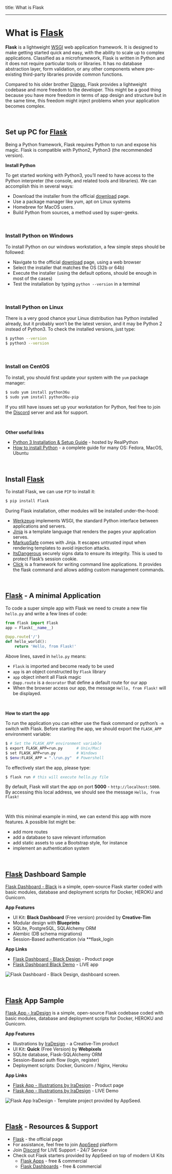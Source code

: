 title: What is Flask

---

# What is [Flask](https://palletsprojects.com/p/flask/)

**Flask** is a lightweight [WSGI](/what-is/wsgi/) web application framework. It is designed to make getting started quick and easy, with the ability to scale up to complex applications.
Classified as a microframework, Flask is written in Python and it does not require particular tools or libraries. It has no database abstraction layer, form validation, or any other components where pre-existing third-party libraries provide common functions.

Compared to his older brother [Django](https://www.djangoproject.com/), Flask provides a lightweight codebase and more freedom to the developer. This might be a good thing because you have more freedom in terms of app design and structure but in the same time, this freedom might inject problems when your application becomes complex.    

<br />

## Set up PC for [Flask](https://palletsprojects.com/p/flask/)

Being a Python framework, Flask requires Python to run and expose his magic. Flask is compatible with Python2, Python3 (the recommended version).

**Install Python**

To get started working with Python3, you’ll need to have access to the Python interpreter (the console, and related tools and libraries). We can accomplish this in several ways:

- Download the installer from the official [download](https://www.python.org/downloads/) page.
- Use a package manager like yum, apt on Linux systems
- Homebrew for MacOS users.
- Build Python from sources, a method used by super-geeks.

<br />

### Install Python on Windows

To install Python on our windows workstation, a few simple steps should be followed:

- Navigate to the official [download](https://www.python.org/downloads/) page, using a web browser
- Select the installer that matches the OS (32b or 64b)
- Execute the installer (using the default options, should be enough in most of the cases)
- Test the installation by typing `python --version` in a terminal

<br />

### Install Python on Linux

There is a very good chance your Linux distribution has Python installed already, but it probably won’t be the latest version, and it may be Python 2 instead of Python3. To check the installed versions, just type:

```bash
$ python --version
$ python3 --version
```

<br />

### Install on CentOS

To install, you should first update your system with the `yum` package manager:

```bash
$ sudo yum install python36u
$ sudo yum install python36u-pip
```

If you still have issues set up your workstation for Python, feel free to join the [Discord](https://discord.gg/fZC6hup) server and ask for support.

<br />

**Other useful links**

- [Python 3 Installation & Setup Guide](https://realpython.com/installing-python/) - hosted by RealPython
- [How to install Python](https://realpython.com/installing-python/) - a complete guide for many OS: Fedora, MacOS, Ubuntu

<br />

## Install [Flask](https://palletsprojects.com/p/flask/)

To install Flask, we can use `PIP` to install it:

```bash
$ pip install Flask
```

During Flask installation, other modules will be installed under-the-hood:

- [Werkzeug](https://palletsprojects.com/p/werkzeug/) implements WSGI, the standard Python interface between applications and servers.
- [Jinja](https://palletsprojects.com/p/jinja/) is a template language that renders the pages your application serves.
- [MarkupSafe](https://palletsprojects.com/p/markupsafe/) comes with Jinja. It escapes untrusted input when rendering templates to avoid injection attacks.
- [ItsDangerous](https://palletsprojects.com/p/itsdangerous/) securely signs data to ensure its integrity. This is used to protect Flask’s session cookie.
- [Click](https://palletsprojects.com/p/click/) is a framework for writing command line applications. It provides the flask command and allows adding custom management commands.

<br />

## [Flask](https://palletsprojects.com/p/flask/) - A minimal Application

To code a super simple app with Flask we need to create a new file `hello.py` and write a few lines of code:

```python
from flask import Flask
app = Flask(__name__)

@app.route('/')
def hello_world():
    return 'Hello, from Flask!'
```

Above lines, saved in `hello.py` means:    

- `Flask` is imported and become ready to be used 
- `app` is an object constructed by `Flask` library
- `app` object inherit all Flask magic
- `@app.route` is a `decorator` that define a default route for our app
- When the browser access our app, the message `Hello, from Flask!` will be displayed.

<br />

**How to start the app**

To run the application you can either use the flask command or python’s `-m` switch with Flask.
Before starting the app, we should export the `FLASK_APP` environment variable:

```bash
$ # Set the FLASK_APP environment variable
$ export FLASK_APP=run.py      # Unix/Mac)
$ set FLASK_APP=run.py         # Windows
$ $env:FLASK_APP = ".\run.py"  # Powershell
```

To effectively start the app, please type:

```bash
$ flask run # this will execute hello.py file
```

By default, Flask will start the app on port **5000** - `http://localhost:5000`. By accessing this local address, we should see the message `Hello, from Flask!` 

<br />

With this minimal example in mind, we can extend this app with more features. A possible list might be:

- add more routes
- add a database to save relevant information 
- add static assets to use a Bootstrap style, for instance
- implement an authentication system 

<br />

## [Flask](https://palletsprojects.com/p/flask/) Dashboard Sample

[Flask Dashboard - Black](https://appseed.us/admin-dashboards/flask-dashboard-black) is a simple, open-source Flask starter coded with basic modules, database and deployment scripts for Docker, HEROKU and Gunicorn. 

**App Features**

- UI Kit: **Black Dashboard** (Free version) provided by **Creative-Tim**
- Modular design with **Blueprints**
- SQLite, PostgreSQL, SQLAlchemy ORM
- Alembic (DB schema migrations)
- Session-Based authentication (via **flask_login

**App Links**

- [Flask Dashboard - Black Design](https://appseed.us/admin-dashboards/flask-dashboard-black) - Product page
- [Flask Dashboard Black Demo](https://flask-dashboard-black.appseed.us/) - LIVE app

![Flask Dashboard - Black Design, dashboard screen.](https://raw.githubusercontent.com/app-generator/flask-black-dashboard/master/media/flask-black-dashboard-screen.png)

<br />

## [Flask](https://palletsprojects.com/p/flask/) App Sample

[Flask App - IraDesign](https://appseed.us/apps/flask-apps/flask-illustrations-iradesign) is a simple, open-source Flask codebase coded with basic modules, database and deployment scripts for Docker, HEROKU and Gunicorn. 

**App Features**

- Illustrations by [IraDesign](https://iradesign.io/) - a Creative-Tim product
- UI Kit: **Quick** (Free Version) by **Webpixels**
- SQLite database, Flask-SQLAlchemy ORM
- Session-Based auth flow (login, register)
- Deployment scripts: Docker, Gunicorn / Nginx, Heroku

**App Links**

- [Flask App - Illustrations by IraDesign](https://appseed.us/apps/flask-apps/flask-illustrations-iradesign) - Product page
- [Flask App - Illustrations by IraDesign](https://flask-illustrations-iradesign.appseed.us) - LIVE Demo

![Flask App IraDesign - Template project provided by AppSeed.](https://raw.githubusercontent.com/app-generator/flask-illustrations-iradesign/master/media/flask-illustrations-iradesign-screen.png)

<br />

## [Flask](https://palletsprojects.com/p/flask/) - Resources & Support

- [Flask](https://palletsprojects.com/p/flask/) - the official page
- For assistance, feel free to join [AppSeed](https://appseed.us/) platform
- Join [Discord](https://discord.gg/fZC6hup) for LIVE Support - 24/7 Service
- Check out Flask starters provided by AppSeed on top of modern UI Kits 
    - [Flask Apps](https://appseed.us/apps/flask-apps) - free & commercial
    - [Flask Dashboards](https://appseed.us/admin-dashboards/flask) - free & commercial
